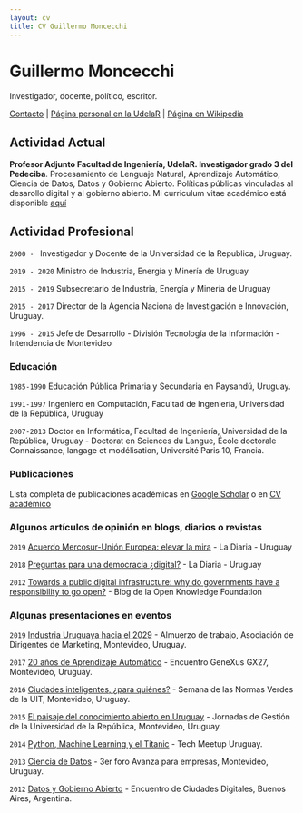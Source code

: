 ```yaml
---
layout: cv
title: CV Guillermo Moncecchi
---
```

# Guillermo Moncecchi
Investigador, docente, político, escritor.

<div id="webaddress">
<a href="gmonce@fing.edu.uy">Contacto</a>
| <a href="http://www.fing.edu.uy/~gmonce">Página personal en la UdelaR</a>
 | <a href="https://es.wikipedia.org/wiki/Guillermo_Moncecchi">Página en Wikipedia</a> 
</div>



## Actividad Actual
__Profesor Adjunto Facultad de Ingeniería, UdelaR. Investigador grado 3 del Pedeciba__. Procesamiento de Lenguaje Natural, Aprendizaje Automático, Ciencia de Datos, Datos y Gobierno Abierto. Políticas públicas vinculadas al desarollo digital y al gobierno abierto. Mi curriculum vitae académico está disponible [aquí](https://exportcvuy.anii.org.uy/cv/?e254cf8bad559f83b8e9128ebe34a4d948ded99a54162baea38124a13171fb8b28224b9429f7847352b97ba0752f4a594942c58749c541e51ed4d0ac1bb754ea)

## Actividad Profesional
`2000 - ` Investigador y Docente de la Universidad de la Republica, Uruguay. 

`2019 - 2020` Ministro de Industria, Energía y Minería de Uruguay

`2015 - 2019` Subsecretario de Industria, Energía y Minería de Uruguay

`2015 - 2017` Director de la Agencia Naciona de Investigación e Innovación, Uruguay.
 
`1996 - 2015` Jefe de Desarrollo - División Tecnología de la Información - Intendencia de Montevideo

### Educación
`1985-1990`
Educación Pública Primaria y Secundaria en Paysandú, Uruguay.

`1991-1997`
Ingeniero en Computación, Facultad de Ingeniería, Universidad de la República, Uruguay

`2007-2013`
Doctor en Informática, Facultad de Ingeniería, Universidad de la República, Uruguay - Doctorat en Sciences du Langue, École doctorale Connaissance, langage et modélisation, Université Paris 10, Francia.  

### Publicaciones 
Lista completa de publicaciones académicas en [Google Scholar](https://scholar.google.com/citations?user=J2I7jQMAAAAJ&hl=es) o en [CV académico](https://exportcvuy.anii.org.uy/cv/?e254cf8bad559f83b8e9128ebe34a4d948ded99a54162baea38124a13171fb8b28224b9429f7847352b97ba0752f4a594942c58749c541e51ed4d0ac1bb754ea)

### Algunos artículos de opinión en blogs, diarios o revistas
`2019` [Acuerdo Mercosur-Unión Europea: elevar la mira](https://ladiaria.com.uy/articulo/2019/7/acuerdo-mercosur-union-europea-elevar-la-mira/) - La Diaria - Uruguay

`2018` [Preguntas para una democracia ¿digital?](https://ladiaria.com.uy/articulo/2018/7/preguntas-para-una-democracia-digital/) - La Diaria - Uruguay

`2012` [Towards a public digital infrastructure: why do governments have a responsibility to go open?](https://blog.okfn.org/2012/11/01/towards-a-public-digital-infrastructure-why-do-governments-have-a-responsibility-to-go-open/) - Blog de la Open Knowledge Foundation

### Algunas presentaciones en eventos

`2019` [Industria Uruguaya hacia el 2029](https://www.youtube.com/watch?v=5LnqnFJmQRk) - Almuerzo de trabajo, Asociación de Dirigentes de Marketing, Montevideo, Uruguay.

`2017` [20 años de Aprendizaje Automático](https://www.youtube.com/watch?v=L5pUoANxU-o) - Encuentro GeneXus GX27, Montevideo, Uruguay.

`2016` [Ciudades inteligentes, ¿para quiénes?](https://www.youtube.com/watch?time_continue=267&v=uCCszXfurUk&feature=emb_logo) - Semana de las Normas Verdes de la UIT, Montevideo, Uruguay.

`2015` [El paisaje del conocimiento abierto en Uruguay](https://www.youtube.com/watch?time_continue=543&v=uaGdQuNnnXE&feature=emb_logo) - Jornadas de Gestión de la Universidad de la República, Montevideo, Uruguay.

`2014` [Python, Machine Learning y el Titanic](https://www.youtube.com/watch?v=6MZFsZ9HINE) - Tech Meetup Uruguay. 

`2013` [Ciencia de Datos](https://tv.vera.com.uy/video/6136) - 3er foro Avanza para empresas, Montevideo, Uruguay.

`2012` [Datos y Gobierno Abierto](https://www.youtube.com/watch?v=r_6pyOJOma8) - Encuentro de Ciudades Digitales, Buenos Aires, Argentina. 


<!-- ### Footer

Última actualización : Junio de 2020 -->


